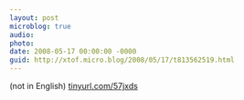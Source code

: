 ```yaml
---
layout: post
microblog: true
audio: 
photo: 
date: 2008-05-17 00:00:00 -0000
guid: http://xtof.micro.blog/2008/05/17/t813562519.html
---
```

(not in English)
[tinyurl.com/57jxds](http://tinyurl.com/57jxds)
